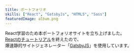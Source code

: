 ```yaml
---
title: ポートフォリオ
skills: ["React", "GatsbyJs", "HTML5", "Sass"]
featuredImage: album.png
---
```


React学習のため本ポートフォリオサイトを立ち上げました。  
[Reactのチュートリアル](https://ja.reactjs.org/tutorial/tutorial.html)を終えたので、  
爆速静的サイトジェネレーター「[GatsbyJS](https://www.gatsbyjs.org/)」を使用しています。
